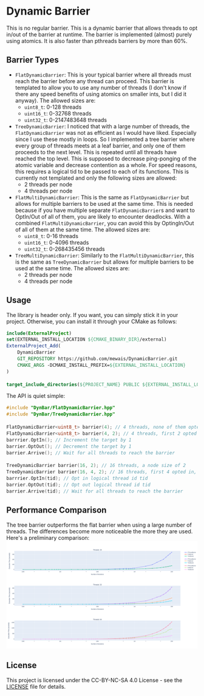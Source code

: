 # Dynamic Barrier
This is no regular barrier. This is a dynamic barrier that allows threads to opt in/out of the barrier at runtime. The barrier is implemented (almost) purely using atomics. It is also faster than pthreads barriers by more than 60%.

## Barrier Types
- `FlatDynamicBarrier`: This is your typical barrier where all threads must reach the barrier before any thread can proceed. This barrier is templated to allow you to use any number of threads (I don't know if there any speed benefits of using atomics on smaller ints, but I did it anyway). The allowed sizes are:
  - `uint8_t`: 0-128 threads
  - `uint16_t`: 0-32768 threads
  - `uint32_t`: 0-2147483648 threads
- `TreeDynamicBarrier`: I noticed that with a large number of threads, the `FlatDynamicBarrier` was not as efficient as I would have liked. Especially since I use these mostly in loops. So I implemented a tree barrier where every group of threads meets at a leaf barrier, and only one of them proceeds to the next level. This is repeated until all threads have reached the top level. This is supposed to decrease ping-ponging of the atomic variable and decrease contention as a whole. For speed reasons, 
this requires a logical tid to be passed to each of its functions. This is currently not templated and only the following sizes are allowed:
  - 2 threads per node
  - 4 threads per node
- `FlatMultiDynamicBarrier`: This is the same as `FlatDynamicBarrier` but allows for multiple barriers to be used at the same time. This is needed because if you have multiple separate `FlatDynamicBarrier`s and want to OptIn/Out of all of them, you are likely to encounter deadlocks. With a combined `FlatMultiDynamicBarrier`, you can avoid this by OptingIn/Out of all of them at the same time. The allowed sizes are:
  - `uint8_t`: 0-16 threads
  - `uint16_t`: 0-4096 threads
  - `uint32_t`: 0-268435456 threads
- `TreeMultiDynamicBarrier`: Similarly to the `FlatMultiDynamicBarrier`, this is the same as `TreeDynamicBarrier` but allows for multiple barriers to be used at the same time. The allowed sizes are:
  - 2 threads per node
  - 4 threads per node

## Usage
The library is header only. If you want, you can simply stick it in your project. Otherwise, you can install it through your CMake as follows:
```cmake
include(ExternalProject)
set(EXTERNAL_INSTALL_LOCATION ${CMAKE_BINARY_DIR}/external)
ExternalProject_Add(
    DynamicBarrier
    GIT_REPOSITORY https://github.com/mewais/DynamicBarrier.git
    CMAKE_ARGS -DCMAKE_INSTALL_PREFIX=${EXTERNAL_INSTALL_LOCATION}
)

target_include_directories(${PROJECT_NAME} PUBLIC ${EXTERNAL_INSTALL_LOCATION}/include)
```

The API is quiet simple:
```cpp
#include "DynBar/FlatDynamicBarrier.hpp"
#include "DynBar/TreeDynamicBarrier.hpp"

FlatDynamicBarrier<uint8_t> barrier(4); // 4 threads, none of them opted in
FlatDynamicBarrier<uint8_t> barrier(4, 2); // 4 threads, first 2 opted in
barrrier.OptIn(); // Increment the target by 1
barrier.OptOut(); // Decrement the target by 1
barrier.Arrive(); // Wait for all threads to reach the barrier

TreeDynamicBarrier barrier(16, 2); // 16 threads, a node size of 2
TreeDynamicBarrier barrier(16, 4, 2); // 16 threads, first 4 opted in, a node size of 2
barrrier.OptIn(tid); // Opt in logical thread id tid
barrier.OptOut(tid); // Opt out logical thread id tid
barrier.Arrive(tid); // Wait for all threads to reach the barrier
```

## Performance Comparison
The tree barrier outperforms the flat barrier when using a large number of threads. The differences become more noticeable the more they are used. Here's a preliminary comparison:
![image](bench/Speed.png)

## License
This project is licensed under the CC-BY-NC-SA 4.0 License - see the [LICENSE](LICENSE) file for details.
